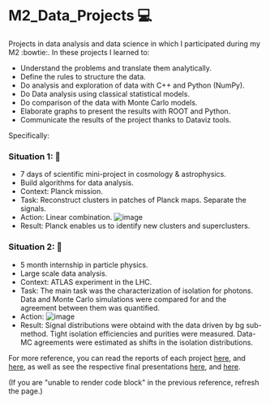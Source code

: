 # M2_Data_Projects :computer:

Projects in data analysis and data science in which I participated during my M2 :bowtie:. In these projects I learned to:

- Understand the problems and translate them analytically.
- Define the rules to structure the data.
- Do analysis and exploration of data with C++ and Python (NumPy).
- Do Data analysis using classical statistical models.
- Do comparison of the data with Monte Carlo models.
- Elaborate graphs to present the results with ROOT and Python.
- Communicate the results of the project thanks to Dataviz tools.

Specifically:

### Situation 1: :information_desk_person: 
- 7 days of scientific mini-project in cosmology & astrophysics.
- Build algorithms for data analysis.
- Context: Planck mission.
- Task: Reconstruct clusters in patches of Planck maps. Separate the signals.
- Action: Linear combination. 
![image](https://user-images.githubusercontent.com/82186901/194344162-3c7bf4bf-1608-409b-a311-ee795305875c.png)
- Result: Planck enables us to identify new clusters and superclusters.

### Situation 2: :information_desk_person:
- 5 month internship in particle physics.
- Large scale data analysis.
- Context: ATLAS experiment in the LHC.
- Task: The main task was the characterization of isolation for photons. Data and Monte Carlo simulations were compared for and the agreement between them was quantified.
- Action:
![image](https://user-images.githubusercontent.com/82186901/194345670-af3cc7d6-adda-4ee8-87eb-4d1dde161a05.png)
- Result: Signal distributions were obtaind with the data driven by bg sub-method. Tight isolation efficiencies and purities were measured. Data-MC agreements were estimated as shifts in the isolation distributions.

For more reference, you can read the reports of each project [here](https://github.com/CarolinaPerdomo/M2_Data_Projects/blob/main/Data_Master_Projects/Data_analysis_python_Planck_telescope/Report_Master_project_SZ%20effect%20on%20small%20patches%20of%20the%20sky.pdf), and [here](https://github.com/CarolinaPerdomo/M2_Data_Projects/blob/main/Data_Master_Projects/Data_science_root_C_ATLAS/Pre_Report_Internship.pdf), as well as see the respective final presentations [here](https://github.com/CarolinaPerdomo/M2_Data_Projects/blob/main/Data_Master_Projects/Data_analysis_python_Planck_telescope/Slides_Master_project_SZ%20effect%20on%20small%20patches%20of%20the%20sky.pdf), and [here](https://github.com/CarolinaPerdomo/M2_Data_Projects/blob/main/Data_Master_Projects/Data_science_root_C_ATLAS/Slides_InternshipPresentation.pdf).

(If you are "unable to render code block" in the previous reference, refresh the page.)
